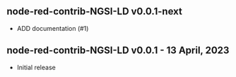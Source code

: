 ## node-red-contrib-NGSI-LD v0.0.1-next

-   ADD documentation (#1)

## node-red-contrib-NGSI-LD v0.0.1 - 13 April, 2023

-   Initial release
